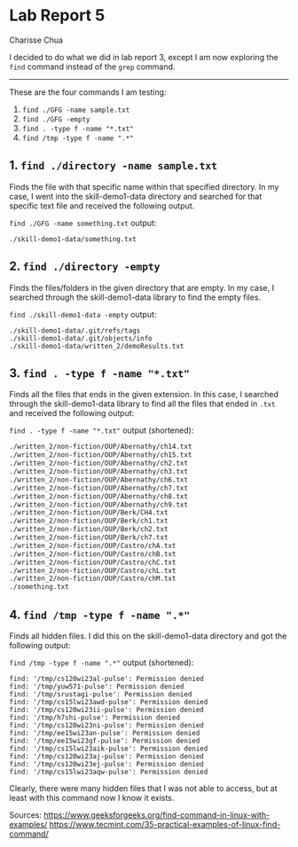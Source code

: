 # Lab Report 5
Charisse Chua


I decided to do what we did in lab report 3, except I am now exploring the `find` command instead of the `grep` command. 
***

These are the four commands I am testing:
1. `find ./GFG -name sample.txt`
2. `find ./GFG -empty`
3. `find . -type f -name "*.txt"`
4. `find /tmp -type f -name ".*"`


## 1. `find ./directory -name sample.txt`
Finds the file with that specific name within that specified directory. In my case, I went into the skill-demo1-data directory and searched for that specific text file and received the following output.

`find ./GFG -name something.txt` output: 

`./skill-demo1-data/something.txt`

## 2. `find ./directory -empty`
Finds the files/folders in the given directory that are empty. In my case, I searched through the skill-demo1-data library to find the empty files.

`find ./skill-demo1-data -empty` output:
```./skill-demo1-data/.git/branches
./skill-demo1-data/.git/refs/tags
./skill-demo1-data/.git/objects/info
./skill-demo1-data/written_2/demoResults.txt
```

## 3. `find . -type f -name "*.txt"`

Finds all the files that ends in the given extension. In this case, I searched through the skill-demo1-data library to find all the files that ended in `.txt` and received the following output: 

`find . -type f -name "*.txt"` output (shortened):
```./written_2/non-fiction/OUP/Abernathy/ch1.txt
./written_2/non-fiction/OUP/Abernathy/ch14.txt
./written_2/non-fiction/OUP/Abernathy/ch15.txt
./written_2/non-fiction/OUP/Abernathy/ch2.txt
./written_2/non-fiction/OUP/Abernathy/ch3.txt
./written_2/non-fiction/OUP/Abernathy/ch6.txt
./written_2/non-fiction/OUP/Abernathy/ch7.txt
./written_2/non-fiction/OUP/Abernathy/ch8.txt
./written_2/non-fiction/OUP/Abernathy/ch9.txt
./written_2/non-fiction/OUP/Berk/CH4.txt
./written_2/non-fiction/OUP/Berk/ch1.txt
./written_2/non-fiction/OUP/Berk/ch2.txt
./written_2/non-fiction/OUP/Berk/ch7.txt
./written_2/non-fiction/OUP/Castro/chA.txt
./written_2/non-fiction/OUP/Castro/chB.txt
./written_2/non-fiction/OUP/Castro/chC.txt
./written_2/non-fiction/OUP/Castro/chL.txt
./written_2/non-fiction/OUP/Castro/chM.txt
./something.txt
```
## 4. `find /tmp -type f -name ".*"`

Finds all hidden files. I did this on the skill-demo1-data directory and got the following output: 

`find /tmp -type f -name ".*"` output (shortened):
```find: '/tmp/cs120wi23mm-pulse': Permission denied
find: '/tmp/cs120wi23al-pulse': Permission denied
find: '/tmp/yuw571-pulse': Permission denied
find: '/tmp/srustagi-pulse': Permission denied
find: '/tmp/cs15lwi23awd-pulse': Permission denied
find: '/tmp/cs120wi23ii-pulse': Permission denied
find: '/tmp/h7shi-pulse': Permission denied
find: '/tmp/cs120wi23ni-pulse': Permission denied
find: '/tmp/ee15wi23an-pulse': Permission denied
find: '/tmp/ee15wi23gf-pulse': Permission denied
find: '/tmp/cs15lwi23aik-pulse': Permission denied
find: '/tmp/cs120wi23aj-pulse': Permission denied
find: '/tmp/cs120wi23ej-pulse': Permission denied
find: '/tmp/cs15lwi23aqw-pulse': Permission denied
``` 
Clearly, there were many hidden files that I was not able to access, but at least with this command now I know it exists.

Sources: https://www.geeksforgeeks.org/find-command-in-linux-with-examples/
https://www.tecmint.com/35-practical-examples-of-linux-find-command/
